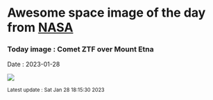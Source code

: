 
# Awesome space image of the day from [NASA](https://api.nasa.gov/)

### Today image : Comet ZTF over Mount Etna
Date : 2023-01-28

![](https://apod.nasa.gov/apod/image/2301/C2022E3ZTFMountEtna1024.jpg)

<small>Latest update : Sat Jan 28 18:15:30 2023</small>
        